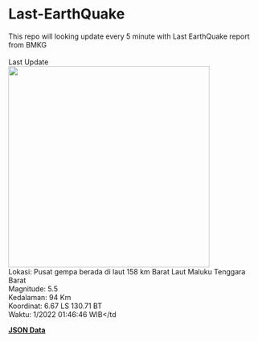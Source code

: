 # Last-EarthQuake
This repo will looking update every 5 minute with Last EarthQuake report from BMKG
<br>
<br>
Last Update
<br>
<img src="https://ews.bmkg.go.id/TEWS/data/20221104014646.mmi.jpg" width="400"/>
<br>
Lokasi: Pusat gempa berada di laut 158 km Barat Laut Maluku Tenggara Barat <br>
Magnitude: 5.5 <br>
Kedalaman: 94 Km <br>
Koordinat: 6.67 LS 130.71 BT <br>
Waktu: 1/2022 01:46:46 WIB</td <br>

<a href="./data/data.json">**JSON Data**</a>
